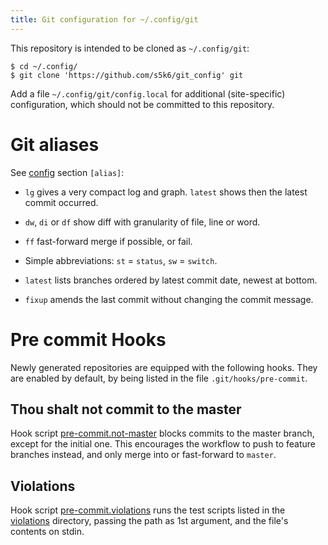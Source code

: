 ```yaml
---
title: Git configuration for ~/.config/git
---
```


This repository is intended to be cloned as `~/.config/git`:

    $ cd ~/.config/
    $ git clone 'https://github.com/s5k6/git_config' git

Add a file `~/.config/git/config.local` for additional (site-specific)
configuration, which should not be committed to this repository.


Git aliases
===========

See [config](./config) section `[alias]`:

  * `lg` gives a very compact log and graph.  `latest` shows then the
    latest commit occurred.

  * `dw`, `di` or `df` show diff with granularity of file, line or word.

  * `ff` fast-forward merge if possible, or fail.

  * Simple abbreviations: `st` = `status`, `sw` = `switch`.

  * `latest` lists branches ordered by latest commit date, newest at
    bottom.

  * `fixup` amends the last commit without changing the commit
    message.


Pre commit Hooks
================

Newly generated repositories are equipped with the following hooks.
They are enabled by default, by being listed in the file
`.git/hooks/pre-commit`.


Thou shalt not commit to the master
-----------------------------------

Hook script [pre-commit.not-master][1] blocks commits to the master
branch, except for the initial one.  This encourages the workflow to
push to feature branches instead, and only merge into or fast-forward
to `master`.


Violations
----------

Hook script [pre-commit.violations][2] runs the test scripts listed in
the [violations][3] directory, passing the path as 1st argument, and
the file's contents on stdin.


[1]: ./templates/hooks/pre-commit.not-master
[2]: ./templates/hooks/pre-commit.violations
[3]: ./templates/hooks/violations/
